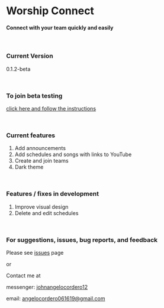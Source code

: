 # Worship Connect

#### Connect with your team quickly and easily

<br/>

### Current Version

0.1.2-beta

<br/>

### To join beta testing

[click here and follow the instructions](https://appdistribution.firebase.dev/i/0682df2514c4daf8)

<br/>

### Current features

1. Add announcements
2. Add schedules and songs with links to YouTube
3. Create and join teams
4. Dark theme

<br/>

### Features / fixes in development

1. Improve visual design
3. Delete and edit schedules

<br/>

### For suggestions, issues, bug reports, and feedback

Please see [issues](https://github.com/angelocordero/worship-connect/issues) page

or


Contact me at

messenger: [johnangelocordero12](https://m.me/johnangelocordero12)

email: angelocordero061619@gmail.com
